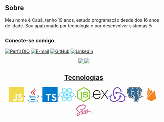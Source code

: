 
## Sobre
Meu nome é Cauã, tenho 19 anos, estudo programação desde dos 16 anos de idade.
Sou apaixonado por tecnologia e por desenvolver sistemas :coffee: 



### Conecte-se comigo
[![Perfil DIO](https://img.shields.io/badge/-Meu%20Perfil%20na%20DIO-30A3DC?style=for-the-badge)](https://web.dio.me/users/cauaandrade/)
[![E-mail](https://img.shields.io/badge/-Email-000?style=for-the-badge&logo=microsoft-outlook&logoColor=E94D5F)](mailto:cauasampaiovolei@gmail.com)
[![GitHub](https://img.shields.io/badge/-GitHub-000?style=for-the-badge&logo=github&logoColor=fff)](https://www.github.com/andradecaua/)
[![LinkedIn](https://img.shields.io/badge/-LinkedIn-000?style=for-the-badge&logo=linkedin&logoColor=30A3DC)](https://www.linkedin.com/in/cauaandrade/)

<div align="center">
  <a href="https://github.com/andradecaua">
  <img height="180em" src="https://github-readme-stats.vercel.app/api?username=andradecaua&show_icons=true&theme=dracula&include_all_commits=true&count_private=true"/>
  <img height="180em" src="https://github-readme-stats.vercel.app/api/top-langs/?username=andradecaua&layout=compact&langs_count=7&theme=dracula"/>
</div>

<div align="center">
  <h2>Tecnologias</h2>
    <img align="center" alt="javascript" height="50" width="50" src="https://raw.githubusercontent.com/devicons/devicon/master/icons/javascript/javascript-plain.svg">
    <img align="center" alt="javascript" height="50" width="50" src="https://raw.githubusercontent.com/devicons/devicon/master/icons/java/java-original.svg">
    <img align="center" alt="javascript" height="50" width="50" src="https://raw.githubusercontent.com/devicons/devicon/master/icons/typescript/typescript-original.svg">
    <img align="center" alt="javascript" height="50" width="50" src="https://raw.githubusercontent.com/devicons/devicon/master/icons/react/react-original.svg">
    <img align="center" alt="javascript" height="50" width="50" src="https://raw.githubusercontent.com/devicons/devicon/master/icons/nodejs/nodejs-original.svg">
    <img align="center" alt="javascript" height="50" width="50" src="https://raw.githubusercontent.com/devicons/devicon/master/icons/express/express-original.svg">
    <img align="center" alt="javascript" height="50" width="50" src="https://raw.githubusercontent.com/devicons/devicon/master/icons/redux/redux-original.svg">
    <img align="center" alt="javascript" height="50" width="50" src="https://raw.githubusercontent.com/devicons/devicon/master/icons/postgresql/postgresql-original.svg">
    <img align="center" alt="javascript" height="50" width="50" src="https://raw.githubusercontent.com/devicons/devicon/master/icons/firebase/firebase-plain.svg">
    <img align="center" alt="javascript" height="50" width="50" src="https://raw.githubusercontent.com/devicons/devicon/master/icons/sass/sass-original.svg">
</div>
